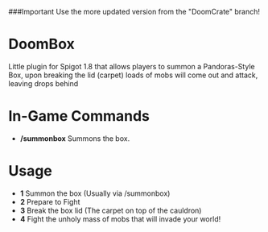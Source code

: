 ###Important
Use the more updated version from the "DoomCrate" branch!

# DoomBox
Little plugin for Spigot 1.8 that allows players to summon a Pandoras-Style Box, upon breaking the lid (carpet) loads of mobs will come out and attack, leaving drops behind

# In-Game Commands
* **/summonbox** Summons the box.

# Usage
* **1** Summon the box (Usually via /summonbox)
* **2** Prepare to Fight
* **3** Break the box lid (The carpet on top of the cauldron)
* **4** Fight the unholy mass of mobs that will invade your world!
